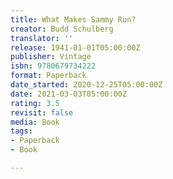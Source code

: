 ```yaml
---
title: What Makes Sammy Run?
creator: Budd Schulberg
translator: ''
release: 1941-01-01T05:00:00Z
publisher: Vintage
isbn: 9780679734222
format: Paperback
date_started: 2020-12-25T05:00:00Z
date: 2021-03-03T05:00:00Z
rating: 3.5
revisit: false
media: Book
tags:
- Paperback
- Book

---
```

